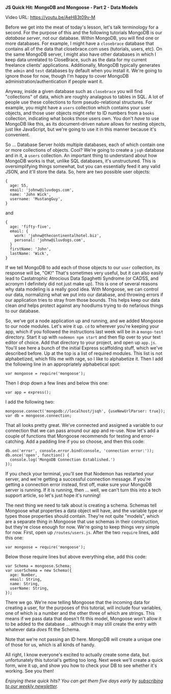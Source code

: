 **JS Quick Hit: MongoDB and Mongoose - Part 2 - Data Models**

Video URL: https://youtu.be/AeH83t09v-M

Before we get into the meat of today's lesson, let's talk terminology for a second. For the purpose of this and the following tutorials MongoDB is our _database server_, not our database. Within MongoDB, you will find one or more databases. For example, I might have a `closebrace` database that contains all of the data that closebrace.com uses (tutorials, users, etc). On the same MongoDB server, I might also have other databases in which I keep data unrelated to CloseBrace, such as the data for my current freelance clients' applications. Additionally, MongoDB typically generates the `admin` and `test` databases by default when you install it. We're going to ignore those for now, though I'm happy to cover MongoDB administration/authentication if people want it.

Anyway, inside a given database such as `closebrace` you will find "collections" of data, which are roughly analagous to tables in SQL. A lot of people use these collections to form pseudo-relational structures. For example, you might have a `users` collection which contains your user objects, and those user objects might refer to ID numbers from a `books` collection, indicating what books those users own. You don't _have_ to use MongoDB like this, as its document-driven nature allows for nesting objects, just like JavaScript, but we're going to use it in this manner because it's convenient.

So &hellip; Database Server holds multiple databases, each of which contain one or more collections of objects. Cool? We're going to create a `jsqh` database and in it, a `users` collection. An important thing to understand about how MongoDB works is that, unlike SQL databases, it's unstructured. This is oversimplifying things somewhat, but you can essentially feed it any valid JSON, and it'll store the data. So, here are two possible user objects:

```
{
  age: 55,
  email: 'johnw@iluvdogs.com',
  name: 'John Wick',
  username: 'MustangGuy',
}
```

and

```
{
  age: 'fifty-five',
  email: {
    work: 'johnw@thecontinentalhotel.biz',
    personal: 'johnw@iluvdogs.com',
  }
  firstName: 'John',
  lastName: 'Wick',
}
```

If we tell MongoDB to add each of those objects to our `user` collection, its response will be, "OK!" That's sometimes very useful, but it can also easily lead to Castatrophic Atrocious Data Spaghetti Syndrome (or CADSS, and acronym I definitely did not just make up). This is one of several reasons why data modeling is a really good idea. With Mongoose, we can control our data, normalizing what we put into our database, and throwing errors if our application tries to stray from those bounds. This helps keep our data clean _and_ helps protect against any hoodlums trying to do nefarious things to our database.

So, we've got a node application up and running, and we added Mongoose to our node modules. Let's wire it up. `cd` to wherever you're keeping your app, which if you followed the instructions last week will be in a `mongo-test` directory. Start it up with `nodemon npm start` and then flip over to your text editor of choice. Add that directory to your project, and open up `app.js`. You'll see here a bunch of the initial Express scaffolding stuff, which we've described before. Up at the top is a list of required modules. This list is not alphabetized, which fills me with rage, so I like to alphabetize it. Then I add the following line in an appropriately alphabetical spot:

```
var mongoose = require('mongoose');
```

Then I drop down a few lines and below this one:

```
var app = express();
```

I add the following two:

```
mongoose.connect('mongodb://localhost/jsqh', {useNewUrlParser: true});
var db = mongoose.connection;
```

That all looks pretty great. We've connected and assigned a variable to our connection that we can pass around our app and re-use. Now let's add a couple of functions that Mongoose recommends for testing and error-catching. Add a padding line if you so choose, and then this code:

```
db.on('error', console.error.bind(console, 'connection error:'));
db.once('open', function() {
  console.log('MongoDB Connection Established.')
});
```

If you check your terminal, you'll see that Nodemon has restarted your server, and we're getting a successful connection message. If you're getting a connection error instead, first off, make sure your MongoDB server is running. If it is running, then &hellip; well, we can't turn this into a tech support article, so let's just hope it's running!

The next thing we need to talk about is creating a schema. Schemas tell Mongoose what properties a data object will have, and the variable type or types those properties should contain. They're not quite "models", which are a separate thing in Mongoose that use schemas in their construction, but they're close enough for now. We're going to keep things very simple for now. First, open up `/routes/users.js`. After the two `require` lines, add this one:

```
var mongoose = require('mongoose');
```

Below those require lines but above everything else, add this code:

```
var Schema = mongoose.Schema;
var userSchema = new Schema({
  age: Number,
  email: String,
  name: String,
  userName: String,
});
```

There we go. We're now telling Mongoose that the incoming data for creating a user, for the purposes of this tutorial, will include four variables, one of which is a number and the other three of which are strings. This means if we pass data that doesn't fit this model, Mongoose won't allow it to be added to the database &hellip; although it may still create the entry with whatever data _does_ fit the Schema.

Note that we're not passing an ID here. MongoDB will create a unique one of those for us, which is all kinds of handy.

All right, I know everyone's excited to actually create some data, but unfortunately this tutorial's getting too long. Next week we'll create a quick form, wire it up, and show you how to check your DB to see whether it's working. See you then!

_Enjoying these quick hits? You can get them five days early by [subscribing to our weekly newsletter](https://closebrace.com/newsletter/subscribe)._
